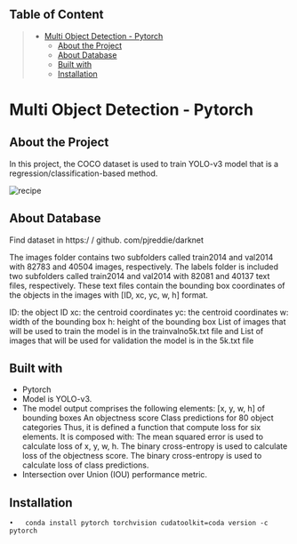 
## Table of Content
> * [Multi Object Detection - Pytorch](#MultiObjectDetection-Pytorch)
>   * [About the Project](#AbouttheProject)
>   * [About Database](#AboutDatabases)
>   * [Built with](#Builtwith)
>   * [Installation](#Installation)

# Multi Object Detection - Pytorch
## About the Project

In this project, the COCO dataset is used to train YOLO-v3 model that is a regression/classification-based method.

![recipe](https://user-images.githubusercontent.com/75105778/153649787-46a34ba4-83b7-4a1f-9e9f-87babf9a3d95.jpg)


## About Database

Find dataset in https:/ / github. com/pjreddie/darknet 

The images folder contains two subfolders called train2014 and val2014 with
82783 and 40504 images, respectively.
The labels folder is included two subfolders called train2014 and val2014 with
82081 and 40137 text files, respectively. These text files contain the bounding box coordinates of the objects in the images with [ID, xc, yc, w, h] format.

ID: the object ID
xc: the centroid coordinates
yc: the centroid coordinates
w: width of the bounding box
h: height of the bounding box
List of images that will be used to train the model is in the trainvalno5k.txt file and List of images that will be used for validation the model is in the 5k.txt file

## Built with
* Pytorch
* Model is YOLO-v3.
* The model output comprises the following elements:
[x, y, w, h] of bounding boxes
An objectness score
Class predictions for 80 object categories 
Thus, it is defined a function that compute loss for six elements. It is composed with:
The mean squared error is used to calculate loss of x, y, w, h.
The binary cross-entropy is used to calculate loss of the objectness score.
The binary cross-entropy is used to calculate loss of class predictions.
* Intersection over Union (IOU) performance metric.

## Installation
    •	conda install pytorch torchvision cudatoolkit=coda version -c pytorch
